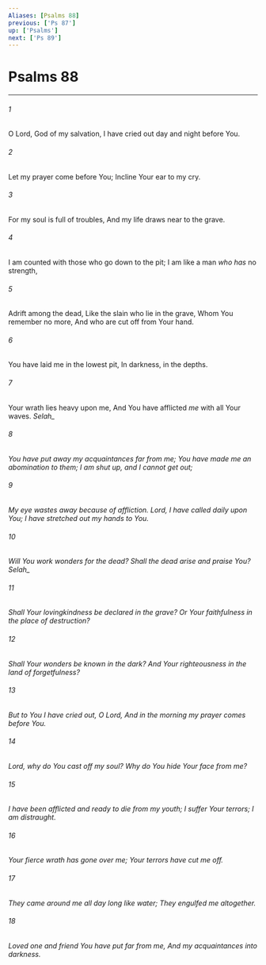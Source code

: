 ```yaml
---
Aliases: [Psalms 88]
previous: ['Ps 87']
up: ['Psalms']
next: ['Ps 89']
---
```

# Psalms 88

***


###### 1 
O Lord, God of my salvation, I have cried out day and night before You. 

###### 2 
Let my prayer come before You; Incline Your ear to my cry. 

###### 3 
For my soul is full of troubles, And my life draws near to the grave. 

###### 4 
I am counted with those who go down to the pit; I am like a man _who has_ no strength, 

###### 5 
Adrift among the dead, Like the slain who lie in the grave, Whom You remember no more, And who are cut off from Your hand. 

###### 6 
You have laid me in the lowest pit, In darkness, in the depths. 

###### 7 
Your wrath lies heavy upon me, And You have afflicted _me_ with all Your waves. <i class="selah">Selah_ 

###### 8 
You have put away my acquaintances far from me; You have made me an abomination to them; _I am_ shut up, and I cannot get out; 

###### 9 
My eye wastes away because of affliction. Lord, I have called daily upon You; I have stretched out my hands to You. 

###### 10 
Will You work wonders for the dead? Shall the dead arise _and_ praise You? <i class="selah">Selah_ 

###### 11 
Shall Your lovingkindness be declared in the grave? _Or_ Your faithfulness in the place of destruction? 

###### 12 
Shall Your wonders be known in the dark? And Your righteousness in the land of forgetfulness? 

###### 13 
But to You I have cried out, O Lord, And in the morning my prayer comes before You. 

###### 14 
Lord, why do You cast off my soul? _Why_ do You hide Your face from me? 

###### 15 
I _have been_ afflicted and ready to die from _my_ youth; I suffer Your terrors; I am distraught. 

###### 16 
Your fierce wrath has gone over me; Your terrors have cut me off. 

###### 17 
They came around me all day long like water; They engulfed me altogether. 

###### 18 
Loved one and friend You have put far from me, _And_ my acquaintances into darkness.
